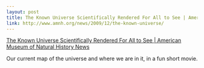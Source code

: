 ```yaml
--- 
layout: post
title: The Known Universe Scientifically Rendered For All to See | American Museum of Natural History News
link: http://www.amnh.org/news/2009/12/the-known-universe/
---
```

<a href="http://www.amnh.org/news/2009/12/the-known-universe/">The
Known Universe Scientifically Rendered For All to See | American
Museum of Natural History News</a><br>

<p>Our current map of the universe and where we are in it, in a fun
short movie.</p>
